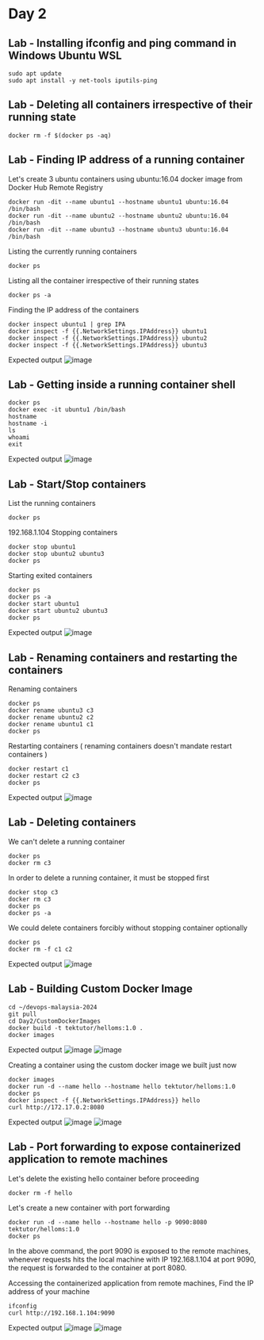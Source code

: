 # Day 2

## Lab - Installing ifconfig and ping command in Windows Ubuntu WSL
```
sudo apt update
sudo apt install -y net-tools iputils-ping
```

## Lab - Deleting all containers irrespective of their running state
```
docker rm -f $(docker ps -aq)
```

## Lab - Finding IP address of a running container
Let's create 3 ubuntu containers using ubuntu:16.04 docker image from Docker Hub Remote Registry
```
docker run -dit --name ubuntu1 --hostname ubuntu1 ubuntu:16.04 /bin/bash
docker run -dit --name ubuntu2 --hostname ubuntu2 ubuntu:16.04 /bin/bash
docker run -dit --name ubuntu3 --hostname ubuntu3 ubuntu:16.04 /bin/bash
```

Listing the currently running containers
```
docker ps
```

Listing all the container irrespective of their running states
```
docker ps -a
```

Finding the IP address of the containers
```
docker inspect ubuntu1 | grep IPA
docker inspect -f {{.NetworkSettings.IPAddress}} ubuntu1
docker inspect -f {{.NetworkSettings.IPAddress}} ubuntu2
docker inspect -f {{.NetworkSettings.IPAddress}} ubuntu3
```

Expected output
![image](https://github.com/tektutor/devops-malaysia-2024/assets/12674043/c0c3d56e-c865-4022-a9f2-8158e9a18ba3)

## Lab - Getting inside a running container shell
```
docker ps
docker exec -it ubuntu1 /bin/bash
hostname
hostname -i
ls
whoami
exit
```

Expected output
![image](https://github.com/tektutor/devops-malaysia-2024/assets/12674043/6337cb73-da2e-4735-9c54-dd4a315cd856)

## Lab - Start/Stop containers
List the running containers
```
docker ps
```
192.168.1.104
Stopping containers
```
docker stop ubuntu1
docker stop ubuntu2 ubuntu3
docker ps
```

Starting exited containers
```
docker ps
docker ps -a
docker start ubuntu1
docker start ubuntu2 ubuntu3
docker ps
```

Expected output
![image](https://github.com/tektutor/devops-malaysia-2024/assets/12674043/83d82487-2782-4cdb-aac9-7ba0c88728ab)

## Lab - Renaming containers and restarting the containers

Renaming containers
```
docker ps
docker rename ubuntu3 c3
docker rename ubuntu2 c2
docker rename ubuntu1 c1
docker ps
```

Restarting containers ( renaming containers doesn't mandate restart containers )
```
docker restart c1
docker restart c2 c3
docker ps
```

Expected output
![image](https://github.com/tektutor/devops-malaysia-2024/assets/12674043/baf7c6a1-1b64-4d38-b20d-94784bfd57fb)

## Lab - Deleting containers
We can't delete a running container
```
docker ps
docker rm c3
```

In order to delete a running container, it must be stopped first
```
docker stop c3
docker rm c3
docker ps
docker ps -a
```

We could delete containers forcibly without stopping container optionally
```
docker ps
docker rm -f c1 c2 
```

Expected output
![image](https://github.com/tektutor/devops-malaysia-2024/assets/12674043/fff2f8ea-4c67-4f14-b21f-3037e866f4fa)

## Lab - Building Custom Docker Image
```
cd ~/devops-malaysia-2024
git pull
cd Day2/CustomDockerImages
docker build -t tektutor/helloms:1.0 .
docker images
```

Expected output
![image](https://github.com/tektutor/devops-malaysia-2024/assets/12674043/c784cf67-d979-4901-aed8-cb73ff15d9c1)
![image](https://github.com/tektutor/devops-malaysia-2024/assets/12674043/9fb55d3a-4a44-429e-a5d6-89ea5f549c0e)

Creating a container using the custom docker image we built just now
```
docker images
docker run -d --name hello --hostname hello tektutor/helloms:1.0
docker ps
docker inspect -f {{.NetworkSettings.IPAddress}} hello
curl http://172.17.0.2:8080
```

Expected output
![image](https://github.com/tektutor/devops-malaysia-2024/assets/12674043/7f357e89-3305-4fdd-b14b-040d98b3d33d)
![image](https://github.com/tektutor/devops-malaysia-2024/assets/12674043/6d5450a1-f4ab-4abf-a17a-5a55022c9aa4)

## Lab - Port forwarding to expose containerized application to remote machines
Let's delete the existing hello container before proceeding
```
docker rm -f hello
```

Let's create a new container with port forwarding
```
docker run -d --name hello --hostname hello -p 9090:8080 tektutor/helloms:1.0
docker ps
```

In the above command, the port 9090 is exposed to the remote machines, whenever requests hits the local machine with IP 192.168.1.104 at port 9090, the request is forwarded to the container at port 8080.

Accessing the containerized application from remote machines, Find the IP address of your machine
```
ifconfig
curl http://192.168.1.104:9090
```

Expected output
![image](https://github.com/tektutor/devops-malaysia-2024/assets/12674043/f8b4df3c-5e49-4187-bbe0-1c7257d5a734)
![image](https://github.com/tektutor/devops-malaysia-2024/assets/12674043/1aa29721-556d-4a55-8088-c75e72ba6eb4)
